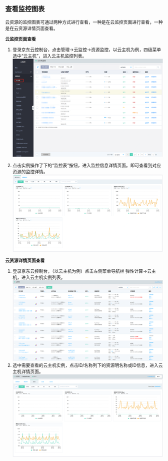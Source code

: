 ## 查看监控图表
云资源的监控图表可通过两种方式进行查看，一种是在云监控页面进行查看，一种是在云资源详情页面查看。  

**云监控页面查看**  
1. 登录京东云控制台，点击管理->云监控->资源监控，以云主机为例，四级菜单选中“云主机”，进入云主机监控列表。
![云主机监控](../../../../image/Cloud-Monitor/1-zylb.png)  

2. 点击实例操作了下的“监控表”按钮，进入监控信息详情页面。即可查看到对应资源的监控详情。  
![监控详情](../../../../image/Cloud-Monitor/1-zylb-jkt.png)  

**云资源详情页面查看**
1. 登录京东云控制台，（以云主机为例）点击左侧菜单导航栏 弹性计算->云主机，进入云主机实例列表。  
![资源实例列表](../../../../image/Cloud-Monitor/11-yzylb.png)
2. 选中需要查看的云主机实例，点击ID/名称列下的资源明名称或ID信息，进入云主机详情页面。  
![监控详情](../../../../image/Cloud-Monitor/11-yzy-xq.png)  





   
   
   

